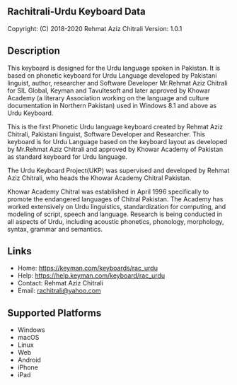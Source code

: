 Rachitrali-Urdu Keyboard Data
-----------------------------

Copyright:      (C) 2018-2020 Rehmat Aziz Chitrali
Version:        1.0.1

Description
-----------

This keyboard is designed for the Urdu language spoken in Pakistan. It is based on phonetic keyboard for Urdu Language 
developed by Pakistani linguist, author, researcher and Software Developer Mr.Rehmat Aziz Chitrali for 
SIL Global, Keyman and Tavultesoft and later approved by Khowar Academy (a literary Association working on the 
language and culture documentation in Northern Pakistan) used in Windows 8.1 and above as Urdu Keyboard.

This is the first Phonetic Urdu language keyboard created by Rehmat Aziz Chitrali, Pakistani linguist, 
Software Developer and Researcher. This keyboard is for Urdu Language based on the keyboard layout 
as developed by Mr.Rehmat Aziz Chitrali and approved by Khowar Academy of Pakistan as standard keyboard 
for Urdu language.

The Urdu Keyboard Project(UKP) was supervised and developed by Rehmat Aziz Chitrali, who heads the 
Khowar Academy Chitral Pakistan. 

Khowar Academy Chitral was established in April 1996 specifically to promote the endangered languages 
of Chitral Pakistan. The Academy has worked extensively on Urdu linguistics, standardization for 
computing, and modeling of script, speech and language. Research is being conducted in all aspects of 
Urdu, including acoustic phonetics, phonology, morphology, syntax, grammar and semantics.

Links
-----

 * Home:    https://keyman.com/keyboards/rac_urdu
 * Help:    https://help.keyman.com/keyboard/rac_urdu
 * Contact: Rehmat Aziz Chitrali
 * Email: <rachitrali@yahoo.com>

Supported Platforms
-------------------
 * Windows
 * macOS
 * Linux
 * Web
 * Android
 * iPhone
 * iPad

